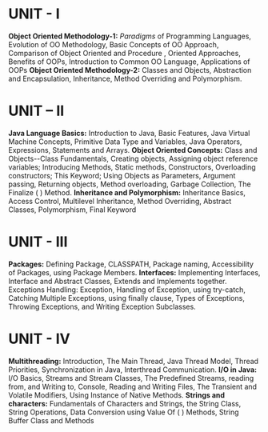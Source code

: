 # UNIT - I
**Object Oriented Methodology-1:** *Paradigms* of Programming Languages, Evolution of OO Methodology, Basic Concepts of OO Approach, Comparison of Object Oriented and Procedure , Oriented Approaches, Benefits of OOPs, Introduction to Common OO Language, Applications of OOPs
**Object Oriented Methodology-2:** Classes and Objects, Abstraction and Encapsulation, Inheritance, Method Overriding and Polymorphism. 
# UNIT – II
**Java Language Basics:** Introduction to Java, Basic Features, Java Virtual Machine Concepts, Primitive Data Type and Variables, Java Operators, Expressions, Statements and Arrays. 
**Object Oriented Concepts:** Class and Objects--Class Fundamentals, Creating objects, Assigning object reference variables; Introducing Methods, Static methods, Constructors, Overloading constructors; This Keyword; Using Objects as Parameters, Argument passing, Returning objects, Method overloading, Garbage Collection, The Finalize ( ) Method.
**Inheritance and Polymorphism:** Inheritance Basics, Access Control, Multilevel Inheritance, Method Overriding, Abstract Classes, Polymorphism, Final Keyword 
# UNIT - III
**Packages:** Defining Package, CLASSPATH, Package naming, Accessibility of Packages, using Package Members. 
**Interfaces:** Implementing Interfaces, Interface and Abstract Classes, Extends and Implements together. Exceptions Handling: Exception, Handling of Exception, using try-catch, Catching Multiple Exceptions, using finally clause, Types of Exceptions, Throwing Exceptions, and Writing Exception Subclasses. 
# UNIT - IV
**Multithreading:** Introduction, The Main Thread, Java Thread Model, Thread Priorities, Synchronization in Java, Interthread Communication.
**I/O in Java:** I/O Basics, Streams and Stream Classes, The Predefined Streams, reading from, and Writing to, Console, Reading and Writing Files, The Transient and Volatile Modifiers, Using Instance of Native Methods. 
**Strings and characters:** Fundamentals of Characters and Strings, the String Class, String Operations, Data Conversion using Value Of ( ) Methods, String Buffer Class and Methods